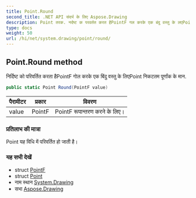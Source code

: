 ```yaml
---
title: Point.Round
second_title: .NET API संदर्भ के लिए Aspose.Drawing
description: Point तरक. नर्दष्ट क परवर्तत करत हैPointF गल करके एक बंदु वस्तु के लएPoint नकटतम पूर्णंक के मन.
type: docs
weight: 50
url: /hi/net/system.drawing/point/round/
---
```

## Point.Round method

निर्दिष्ट को परिवर्तित करता हैPointF गोल करके एक बिंदु वस्तु के लिएPoint निकटतम पूर्णांक के मान.

```csharp
public static Point Round(PointF value)
```

| पैरामीटर | प्रकार | विवरण |
| --- | --- | --- |
| value | PointF | PointF रूपान्तरण करने के लिए। |

### प्रतिलाभ की मात्रा

Point यह विधि में परिवर्तित हो जाती है।

### यह सभी देखें

* struct [PointF](../../pointf/)
* struct [Point](../)
* नाम स्थान [System.Drawing](../../point/)
* सभा [Aspose.Drawing](../../../)


